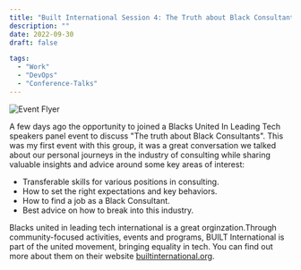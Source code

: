 ```yaml
---
title: "Built International Session 4: The Truth about Black Consultants Speakers Panel"
description: ""
date: 2022-09-30
draft: false

tags:
  - "Work"
  - "DevOps"
  - "Conference-Talks"
---
```


![Event Flyer](https://gogorichiesitefiles.blob.core.windows.net/publicfiles/Built0928event.jpg)

A few days ago the opportunity to joined a Blacks United In Leading Tech speakers panel event to discuss "The truth about Black Consultants". This was my first event with this group, it was a great conversation we talked about our personal journeys in the industry of consulting while sharing valuable insights and advice around some key areas of interest:

- Transferable skills for various positions in consulting.
- How to set the right expectations and key behaviors.
- How to find a job as a Black Consultant.
- Best advice on how to break into this industry.

Blacks united in leading tech international is a great orginzation.Through community-focused activities, events and programs, BUILT International is part of the united movement, bringing equality in tech. You can find out more about them on their website [builtinternational.org](www.builtinternational.org).
